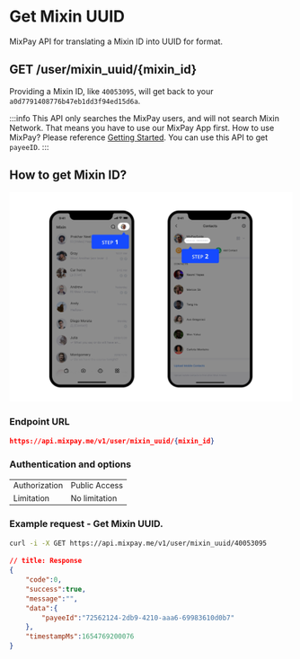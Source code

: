 # Get Mixin UUID

MixPay API for translating a Mixin ID into UUID for format.

## GET /user/mixin_uuid/{mixin_id}

Providing a Mixin ID, like `40053095`, will get back to your `a0d7791408776b47eb1dd3f94ed15d6a`.

:::info
This API only searches the MixPay users, and will not search Mixin Network. That means you have to use our MixPay App first. How to use MixPay? Please reference [Getting Started](/guides/getting-started). You can use this API to get `payeeID`.
:::

## How to get Mixin ID?

<p align="center">

![](./mixin-id.jpeg)

</p>

### Endpoint URL

```json
https://api.mixpay.me/v1/user/mixin_uuid/{mixin_id}
```

### Authentication and options


|  |  |
| -- | -- |
| Authorization | Public Access |
| Limitation | No limitation |


### Example request - Get Mixin UUID.

```bash
curl -i -X GET https://api.mixpay.me/v1/user/mixin_uuid/40053095
```

```json
// title: Response
{
    "code":0,
    "success":true,
    "message":"",
    "data":{
        "payeeId":"72562124-2db9-4210-aaa6-69983610d0b7"
    },
    "timestampMs":1654769200076
}
```
